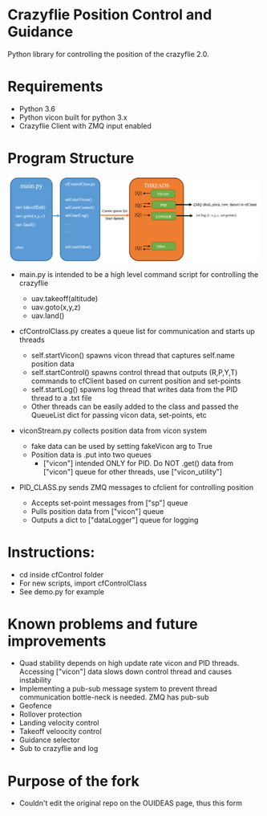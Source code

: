 # Crazyflie Position Control and Guidance

Python library for controlling the position of the crazyflie 2.0. 

# Requirements
- Python 3.6
- Python vicon built for python 3.x
- Crazyflie Client with ZMQ input enabled

# Program Structure

![alt text](/Documentation/flowchart.PNG)
- main.py is intended to be a high level command script for controlling the crazyflie
	- uav.takeoff(altitude)
	- uav.goto(x,y,z)
	- uav.land()

- cfControlClass.py creates a queue list for communication and starts up threads
	- self.startVicon() spawns vicon thread that captures self.name position data
	- self.startControl() spawns control thread that outputs (R,P,Y,T) commands to cfClient based on current position and set-points
	- self.startLog() spawns log thread that writes data from the PID thread to a .txt file
	- Other threads can be easily added to the class and passed the QueueList dict for passing vicon data, set-points, etc

- viconStream.py collects position data from vicon system
	- fake data can be used by setting fakeVicon arg to True
	- Position data is .put into two queues
		- ["vicon"] intended ONLY for PID. Do NOT .get() data from ["vicon"] queue for other threads, use ["vicon_utility"]

- PID_CLASS.py sends ZMQ messages to cfclient for controlling position
	- Accepts set-point messages from ["sp"] queue
	- Pulls position data from ["vicon"] queue
	- Outputs a dict to ["dataLogger"] queue for logging




# Instructions:
- cd inside cfControl folder
- For new scripts, import cfControlClass
- See demo.py for example
 

# Known problems and future improvements
- Quad stability depends on high update rate vicon and PID threads. Accessing ["vicon"] data slows down control thread and causes instability
- Implementing a pub-sub message system to prevent thread communication bottle-neck is needed. ZMQ has pub-sub
- Geofence
- Rollover protection
- Landing velocity control
- Takeoff veloocity control
- Guidance selector
- Sub to crazyflie and log

# Purpose of the fork
- Couldn't edit the original repo on the OUIDEAS page, thus this form
